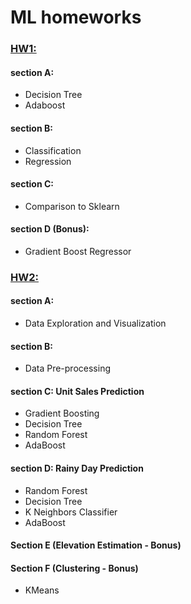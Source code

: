 # ML homeworks

### <ins>HW1:</ins> 

#### section A:

*  Decision Tree 
* Adaboost

#### section B:
* Classification
* Regression

#### section C:
* Comparison to Sklearn 

#### section D (Bonus):
* Gradient Boost Regressor

### <ins>HW2:</ins> 

#### section A:
* Data Exploration and Visualization

#### section B:
* Data Pre-processing

#### section C: Unit Sales Prediction 
* Gradient Boosting 
* Decision Tree 
* Random Forest 
* AdaBoost

#### section D:  Rainy Day Prediction 
* Random Forest 
* Decision Tree 
* K Neighbors Classifier
* AdaBoost

#### Section E (Elevation Estimation - Bonus) 

#### Section F (Clustering - Bonus) 
* KMeans
